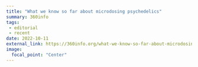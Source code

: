 ```yaml
---
title: "What we know so far about microdosing psychedelics"
summary: 360info
tags:
 - editorial
 - recent
date: 2022-10-11
external_link: https://360info.org/what-we-know-so-far-about-microdosing-psychedelics/
image:
  focal_point: "Center"
---
```

